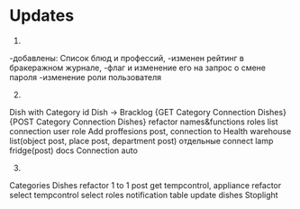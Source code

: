# Updates
1.
-добавлены: Список блюд и профессий,
-изменен рейтинг в бракеражном журнале,
-флаг и изменение его на запрос о смене пароля
-изменение роли пользователя

2.
Dish with Category 
id Dish -> Bracklog
{GET Category Connection Dishes}
{POST Category Connection Dishes}
refactor names&functions
roles list connection user role
Add proffesions post, connection to Health
warehouse list(object post, place post, department post)
отдельные connect lamp fridge(post)
docs
Connection auto


3.
Categories Dishes refactor 1 to 1 post get
tempcontrol, appliance refactor
select tempcontrol 
select roles 
notification table
update dishes
Stoplight
